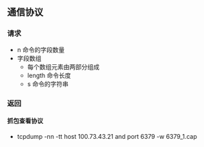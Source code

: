 ## 通信协议

### 请求

- n 命令的字段数量
- 字段数组
  - 每个数组元素由两部分组成
  - length 命令长度
  - s 命令的字符串

### 返回

#### 抓包查看协议

- tcpdump -nn -tt host 100.73.43.21 and port 6379 -w 6379_1.cap